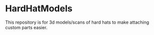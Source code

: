 # HardHatModels

This repository is for 3d models/scans of hard hats to make attaching custom parts easier.
